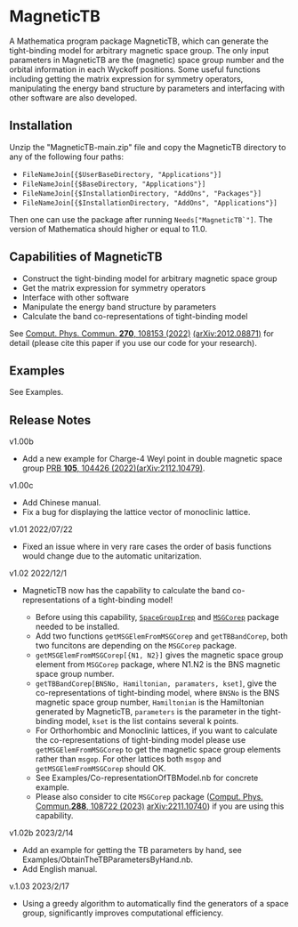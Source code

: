 # MagneticTB

A Mathematica program package MagneticTB, which can generate
the tight-binding model for arbitrary magnetic space group. The only
input parameters in MagneticTB are the (magnetic) space group number
and the orbital information in each Wyckoff positions. Some useful
functions including getting the matrix expression for symmetry operators,
manipulating the energy band structure by parameters and interfacing
with other software are also developed.

## Installation

 Unzip the "MagneticTB-main.zip" file and copy the MagneticTB directory to any of the following four paths:

* ```FileNameJoin[{$UserBaseDirectory, "Applications"}]```
* ```FileNameJoin[{$BaseDirectory, "Applications"}]```
* ```FileNameJoin[{$InstallationDirectory, "AddOns", "Packages"}]```
* ```FileNameJoin[{$InstallationDirectory, "AddOns", "Applications"}]```


Then one can use the package after running ```Needs["MagneticTB`"]```.
The version of Mathematica should higher or equal to 11.0.

## Capabilities of MagneticTB

* Construct the tight-binding model for arbitrary magnetic space group
* Get the matrix expression for symmetry operators
* Interface with other software
* Manipulate the energy band structure by parameters
* Calculate the band co-representations of tight-binding model

See [Comput. Phys. Commun. **270**, 108153 (2022)](https://www.sciencedirect.com/science/article/abs/pii/S0010465521002654) [(arXiv:2012.08871)](https://arxiv.org/abs/2105.09504) for detail (please cite this paper if you use our code for your research).

## Examples

See Examples.

## Release Notes

v1.00b

* Add a new example for Charge-4 Weyl point in double magnetic space group [PRB **105**, 104426 (2022)](https://journals.aps.org/prb/abstract/10.1103/PhysRevB.105.104426)[(arXiv:2112.10479)](https://arxiv.org/abs/2112.10479).

v1.00c
* Add Chinese manual.
* Fix a bug for displaying the lattice vector of monoclinic lattice.

v1.01 2022/07/22
* Fixed an issue where in very rare cases the order of basis functions would change due to the automatic unitarization.

v1.02 2022/12/1
* MagneticTB now has the capability to calculate the band co-representations of a tight-binding model!

   * Before using this capability, [```SpaceGroupIrep```](https://github.com/goodluck1982/SpaceGroupIrep) and [```MSGCorep```](https://github.com/goodluck1982/MSGCorep)  package needed to be installed.
   * Add two functions ```getMSGElemFromMSGCorep``` and ```getTBBandCorep```, both two funcitons are depending on the ```MSGCorep``` package.
   * ```getMSGElemFromMSGCorep[{N1, N2}]``` gives the magnetic space group element from ```MSGCorep``` package, where N1.N2 is the BNS magnetic space group number.
   * ```getTBBandCorep[BNSNo, Hamiltonian, paramaters, kset]```, give the co-representations of tight-binding model, where ```BNSNo``` is the BNS magnetic space group number,  ```Hamiltonian``` is the Hamiltonian generated by MagneticTB, ```parameters``` is the parameter in the tight-binding model, ``kset`` is the list contains several k points.
   * For Orthorhombic and Monoclinic lattices, if you want to calculate the co-representations of tight-binding model please use ```getMSGElemFromMSGCorep```  to get the magnetic space group elements rather than ```msgop```. For other lattices both ```msgop``` and ```getMSGElemFromMSGCorep``` should OK.
   * See  Examples/Co-representationOfTBModel.nb for concrete example.
   * Please also consider to cite ```MSGCorep``` package \([Comput.  Phys. Commun.**288**, 108722 (2023)](https://linkinghub.elsevier.com/retrieve/pii/S001046552300067X) [arXiv:2211.10740](https://arxiv.org/abs/2211.10740)\) if you are using this capability.

v1.02b 2023/2/14
  * Add an example for getting  the TB parameters by hand, see Examples/ObtainTheTBParametersByHand.nb.
  * Add English manual.

v.1.03 2023/2/17
  * Using a greedy algorithm to automatically find the generators of a space group, significantly improves computational efficiency.
